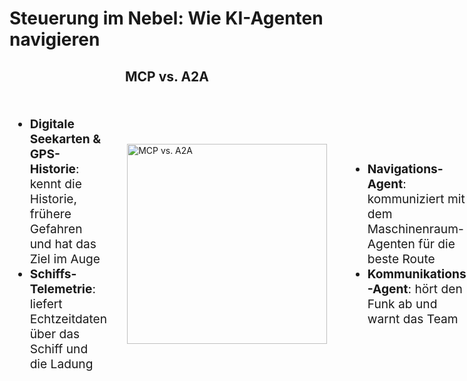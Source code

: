 
# Steuerung im Nebel: Wie KI-Agenten navigieren

<h2 style="text-align: center; margin-bottom: 2rem;">MCP vs. A2A</h2>

<div style="display: grid; grid-template-columns: 1fr auto 1fr; gap: 2rem; align-items: center;">
	<ul style="list-style-type: disc; font-size: clamp(0.9rem, 2vw, 1.2rem); text-align: left;">
		<li><b>Digitale Seekarten & GPS-Historie</b>: kennt die Historie, frühere Gefahren und hat das Ziel im Auge</li>
		<li><b>Schiffs-Telemetrie</b>: liefert Echtzeitdaten über das Schiff und die Ladung</li>
	</ul>
	<img src="images/mcp-a2a.png" alt="MCP vs. A2A" style="max-width: 100%; height: 320px; object-fit: contain;" />
	<ul style="list-style-type: disc; font-size: clamp(0.9rem, 2vw, 1.2rem); text-align: left;">
		<li><b>Navigations-Agent</b>: kommuniziert mit dem Maschinenraum-Agenten für die beste Route</li>
		<li><b>Kommunikations-Agent</b>: hört den Funk ab und warnt das Team</li>
	</ul>
</div>